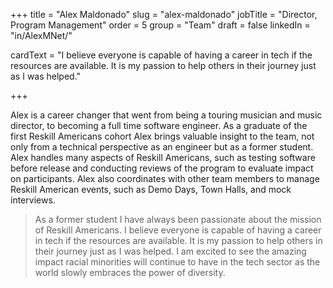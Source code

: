 +++
title = "Alex Maldonado"
slug = "alex-maldonado"
jobTitle = "Director, Program Management"
order = 5
group = "Team"
draft = false
linkedIn = "in/AlexMNet/"




cardText = "I believe everyone is capable of having a career in tech if the resources are available. It is my passion to help others in their journey just as I was helped."

+++

Alex is a career changer that went from being a touring musician and music director, to becoming a full time software engineer. As a graduate of the first Reskill Americans cohort Alex brings valuable insight to the team, not only from a technical perspective as an engineer but as a former student. Alex handles many aspects of Reskill Americans, such as testing software before release and conducting reviews of the program to evaluate impact on participants. Alex also coordinates with other team members to manage Reskill American events, such as Demo Days, Town Halls, and mock interviews.

> As a former student I have always been passionate about the mission of Reskill Americans. I believe everyone is capable of having a career in tech if the resources are available. It is my passion to help others in their journey just as I was helped. I am excited to see the amazing impact racial minorities will continue to have in the tech sector as the world slowly embraces the power of diversity.
